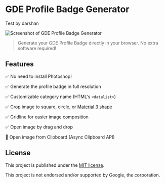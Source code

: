 # GDE Profile Badge Generator
Test by darshan

![Screenshot of GDE Profile Badge Generator](https://i.imgur.com/wFifQC8.jpg)

> Generate your GDE Profile Badge directly in your browser. No extra software required!


## Features

:white_check_mark: No need to install Photoshop!

:white_check_mark: Generate the profile badge in full resolution

:white_check_mark: Customizable category name (HTML's `<datalist>`)

:white_check_mark: Crop image to square, circle, or [Material 3 shape](https://gde-badge.limhenry.xyz/?material=true)

:white_check_mark: Gridline for easier image composition

:white_check_mark: Open image by drag and drop

:blowfish: Open image from Clipboard (Async Clipboard API)


## License

This project is published under the [MIT license](/LICENSE.md). 

This project is not endorsed and/or supported by Google, the corporation.
